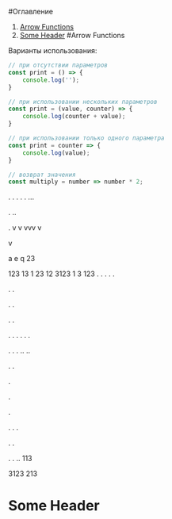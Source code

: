 #Оглавление
1. [Arrow Functions](#arrow-functions)
1. [Some Header](#some-header)
#Arrow Functions

Варианты использования:

```javascript
// при отсутствии параметров
const print = () => {
    console.log('');
}
```
```javascript
// при использовании нескольких параметров
const print = (value, counter) => {
    console.log(counter + value);
}
```

```javascript
// при использовании только одного параметра
const print = counter => {
    console.log(value);
}
```

```javascript
// возврат значения
const multiply = number => number * 2;
```

.
.
.
.
.
...

.
..


.
v
v
vvv
v

v


a
e
q
23

123
13
1
23
12
3123
1
3
123
.
.
.
.
.

.
.




.
.


.
.

.
.
.
.
.
.

.
.
.
..
..

.
.


.

.

.

.
.
.

.
.




.
.
..
113

3123
213



# Some Header
